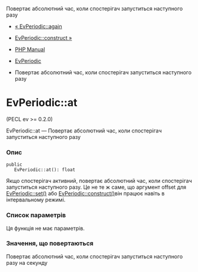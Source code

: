 Повертає абсолютний час, коли спостерігач запуститься наступного разу

-   [« EvPeriodic::again](evperiodic.again.html)
    
-   [EvPeriodic::construct »](evperiodic.construct.html)
    
-   [PHP Manual](index.html)
    
-   [EvPeriodic](class.evperiodic.html)
    
-   Повертає абсолютний час, коли спостерігач запуститься наступного разу
    

# EvPeriodic::at

(PECL ev >= 0.2.0)

EvPeriodic::at — Повертає абсолютний час, коли спостерігач запуститься наступного разу

### Опис

```methodsynopsis
public
   EvPeriodic::at(): float
```

Якщо спостерігач активний, повертає абсолютний час, коли спостерігач запуститься наступного разу. Це не те ж саме, що аргумент offset для [EvPeriodic::set()](evperiodic.set.html) або [EvPeriodic::construct()](evperiodic.construct.html)він працює навіть в інтервальному режимі.

### Список параметрів

Ця функція не має параметрів.

### Значення, що повертаються

Повертає абсолютний час, коли спостерігач запуститься наступного разу на секунду